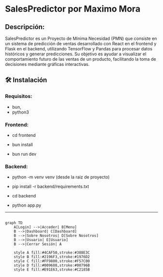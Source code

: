 # SalesPredictor por Maximo Mora 



## Descripción:

SalesPredictor es un Proyecto de Mínima Necesidad (PMN) que consiste en un sistema de predicción de ventas desarrollado con React en el frontend y Flask en el backend, utilizando TensorFlow y Pandas para procesar datos históricos y generar predicciones. Su objetivo es ayudar a visualizar el comportamiento futuro de las ventas de un producto, facilitando la toma de decisiones mediante gráficas interactivas.


## 🛠️ Instalación

### Requisitos:
 - bun, 
 - python3

### Frontend: 

 - cd frontend

 - bun install

 - bun run dev


### Backend:

 - python -m venv venv (desde la raiz de proyecto)

 - pip install -r backend/requirements.txt

 - cd backend

 - python app.py


------------------------------------------------

```mermaid

graph TD
    A[Login] -->|Acceder| B[Menu]
    B -->|Dashboard| C[Dashboard]
    B -->|Sobre Nosotros| D[Sobre Nosotros]
    B -->|Usuario| E[Usuario]
    B -->|Cerrar Sesión| A

    style A fill:#4CAF50,stroke:#388E3C
    style B fill:#2196F3,stroke:#1976D2
    style C fill:#FF9800,stroke:#F57C00
    style D fill:#009688,stroke:#00796B
    style E fill:#E91E63,stroke:#C2185B

```